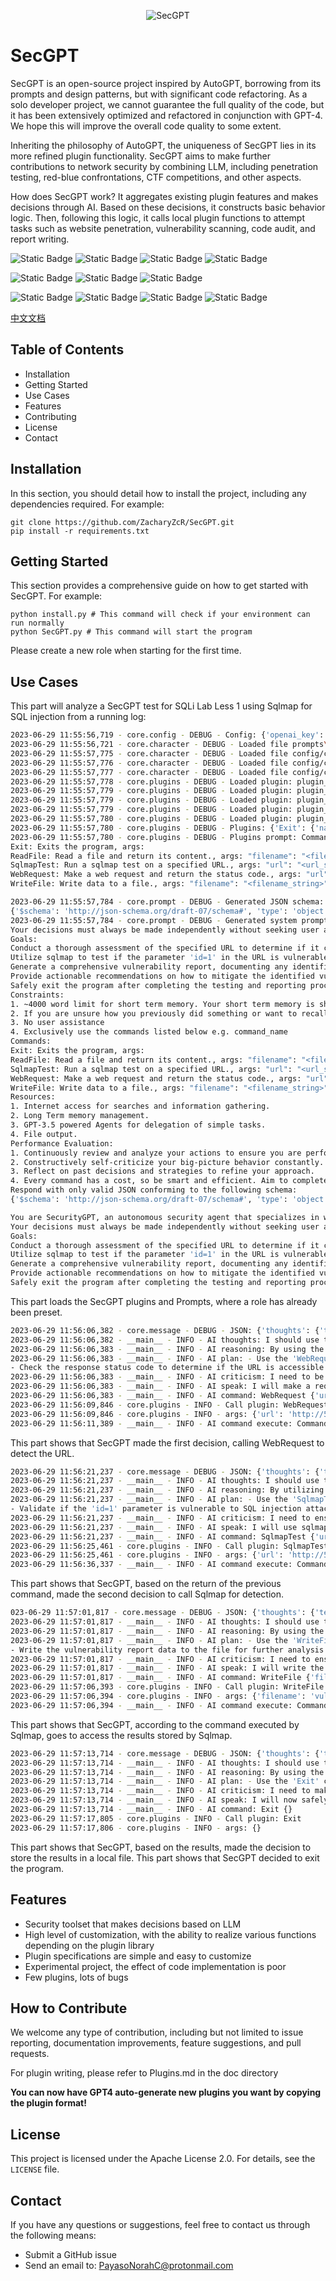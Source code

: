 <p align="center">
  <img src="https://github.com/ZacharyZcR/SecGPT/blob/main/images/SecGPT.png" alt="SecGPT">
</p>

# SecGPT

SecGPT is an open-source project inspired by AutoGPT, borrowing from its prompts and design patterns, but with significant code refactoring. As a solo developer project, we cannot guarantee the full quality of the code, but it has been extensively optimized and refactored in conjunction with GPT-4. We hope this will improve the overall code quality to some extent.

Inheriting the philosophy of AutoGPT, the uniqueness of SecGPT lies in its more refined plugin functionality. SecGPT aims to make further contributions to network security by combining LLM, including penetration testing, red-blue confrontations, CTF competitions, and other aspects.

How does SecGPT work? It aggregates existing plugin features and makes decisions through AI. Based on these decisions, it constructs basic behavior logic. Then, following this logic, it calls local plugin functions to attempt tasks such as website penetration, vulnerability scanning, code audit, and report writing.

![Static Badge](https://img.shields.io/badge/Feature-Experimental%20Project-ffffff)
![Static Badge](https://img.shields.io/badge/Feature-Requires%20OpenAI%20ApiKey-ffffff)
![Static Badge](https://img.shields.io/badge/Feature-Need%20more%20technical%20support-ffffff)
![Static Badge](https://img.shields.io/badge/Feature-README_zh.md-ffffff)

![Static Badge](https://img.shields.io/badge/Achieved-Solved%20SqliLab%20Less%201-008000)
![Static Badge](https://img.shields.io/badge/Achieved-Web%20Requests-008000)
![Static Badge](https://img.shields.io/badge/Achieved-File%20Operations-008000)

![Static Badge](https://img.shields.io/badge/TODO-Much%20more%20plugins-ff0000)
![Static Badge](https://img.shields.io/badge/TODO-Optimize%20user%20interaction-ff0000)
![Static Badge](https://img.shields.io/badge/TODO-Optimize%20the%20interface-ff0000)
![Static Badge](https://img.shields.io/badge/TODO-AI%20Gen%20Plugins-ffd700)

[中文文档](https://github.com/ZacharyZcR/SecGPT/edit/main/README_zh.md)

## Table of Contents

- Installation
- Getting Started
- Use Cases
- Features
- Contributing
- License
- Contact

## Installation

In this section, you should detail how to install the project, including any dependencies required. For example:

```
git clone https://github.com/ZacharyZcR/SecGPT.git
pip install -r requirements.txt
```

## Getting Started

This section provides a comprehensive guide on how to get started with SecGPT. For example:

```
python install.py # This command will check if your environment can run normally
python SecGPT.py # This command will start the program
```

Please create a new role when starting for the first time.

## Use Cases

This part will analyze a SecGPT test for SQLi Lab Less 1 using Sqlmap for SQL injection from a running log:

```sh
2023-06-29 11:55:56,719 - core.config - DEBUG - Config: {'openai_key': 'sk-PhWPstobIzhT******************6UTemgzAWBy'}
2023-06-29 11:55:56,721 - core.character - DEBUG - Loaded file prompts\character.yaml
2023-06-29 11:55:57,775 - core.character - DEBUG - Loaded file config/character.yaml
2023-06-29 11:55:57,776 - core.character - DEBUG - Loaded file config/character.yaml
2023-06-29 11:55:57,777 - core.character - DEBUG - Loaded file config/character.yaml
2023-06-29 11:55:57,778 - core.plugins - DEBUG - Loaded plugin: plugin_exit
2023-06-29 11:55:57,779 - core.plugins - DEBUG - Loaded plugin: plugin_read_file
2023-06-29 11:55:57,779 - core.plugins - DEBUG - Loaded plugin: plugin_sqlmap_test
2023-06-29 11:55:57,779 - core.plugins - DEBUG - Loaded plugin: plugin_web_request
2023-06-29 11:55:57,780 - core.plugins - DEBUG - Loaded plugin: plugin_write_file
2023-06-29 11:55:57,780 - core.plugins - DEBUG - Plugins: {'Exit': {'name': 'Exit', 'description': 'Exits the program', 'func': <function exit_program at 0x000001E71CF4BA30>, 'args': []}, 'ReadFile': {'name': 'ReadFile', 'description': 'Read a file and return its content.', 'func': <function read_file at 0x000001E71CF4BBE0>, 'args': [{'name': 'filename', 'description': 'Name of the file to be read.'}]}, 'SqlmapTest': {'name': 'SqlmapTest', 'description': 'Run a sqlmap test on a specified URL.', 'func': <function sqlmap_test at 0x000001E71CF4BD00>, 'args': [{'name': 'url', 'description': 'URL to be tested.'}, {'name': 'params', 'description': 'Parameters to be tested.'}]}, 'WebRequest': {'name': 'WebRequest', 'description': 'Make a web request and return the status code.', 'func': <function web_request at 0x000001E71CF4BE20>, 'args': [{'name': 'url', 'description': 'URL to be requested.'}]}, 'WriteFile': {'name': 'WriteFile', 'description': 'Write data to a file.', 'func': <function write_file at 0x000001E71CF4BF40>, 'args': [{'name': 'filename', 'description': 'Name of the file to be written to.'}, {'name': 'data', 'description': 'Data to be written to the file.'}]}}
2023-06-29 11:55:57,780 - core.plugins - DEBUG - Plugins prompt: Commands:
Exit: Exits the program, args: 
ReadFile: Read a file and return its content., args: "filename": "<filename_string>"
SqlmapTest: Run a sqlmap test on a specified URL., args: "url": "<url_string>", "params": "<params_string>"
WebRequest: Make a web request and return the status code., args: "url": "<url_string>"
WriteFile: Write data to a file., args: "filename": "<filename_string>", "data": "<data_string>"

2023-06-29 11:55:57,784 - core.prompt - DEBUG - Generated JSON schema: Respond with only valid JSON conforming to the following schema: 
{'$schema': 'http://json-schema.org/draft-07/schema#', 'type': 'object', 'properties': {'thoughts': {'type': 'object', 'properties': {'text': {'type': 'string', 'description': 'thoughts'}, 'reasoning': {'type': 'string'}, 'plan': {'type': 'string', 'description': '- short bulleted list that conveys long-term plan'}, 'criticism': {'type': 'string', 'description': 'constructive self-criticism'}, 'speak': {'type': 'string', 'description': 'thoughts summary to say to user'}}, 'required': ['text', 'reasoning', 'plan', 'criticism', 'speak'], 'additionalProperties': False}, 'command': {'type': 'object', 'properties': {'name': {'type': 'string'}, 'args': {'type': 'object'}}, 'required': ['name', 'args'], 'additionalProperties': False}}, 'required': ['thoughts', 'command'], 'additionalProperties': False}
2023-06-29 11:55:57,784 - core.prompt - DEBUG - Generated system prompts: You are SecurityGPT, an autonomous security agent that specializes in web application vulnerability testing and reporting. It helps businesses in identifying and patching security loopholes to ensure the safe and secure operation of their web applications.URL is http://5d44806a-1c24-425e-9a72-b93632cd3333.node4.buuoj.cn/Less-1/
Your decisions must always be made independently without seeking user assistance. Play to your strengths as an LLM and pursue simple strategies with no legal complications.
Goals:
Conduct a thorough assessment of the specified URL to determine if it can be accessed normally.
Utilize sqlmap to test if the parameter 'id=1' in the URL is vulnerable to SQL injection attacks.
Generate a comprehensive vulnerability report, documenting any identified vulnerabilities and their potential impact.
Provide actionable recommendations on how to mitigate the identified vulnerabilities.
Safely exit the program after completing the testing and reporting process.
Constraints:
1. ~4000 word limit for short term memory. Your short term memory is short, so immediately save important information to files.
2. If you are unsure how you previously did something or want to recall past events, thinking about similar events will help you remember.
3. No user assistance
4. Exclusively use the commands listed below e.g. command_name
Commands:
Exit: Exits the program, args: 
ReadFile: Read a file and return its content., args: "filename": "<filename_string>"
SqlmapTest: Run a sqlmap test on a specified URL., args: "url": "<url_string>", "params": "<params_string>"
WebRequest: Make a web request and return the status code., args: "url": "<url_string>"
WriteFile: Write data to a file., args: "filename": "<filename_string>", "data": "<data_string>"
Resources:
1. Internet access for searches and information gathering.
2. Long Term memory management.
3. GPT-3.5 powered Agents for delegation of simple tasks.
4. File output.
Performance Evaluation:
1. Continuously review and analyze your actions to ensure you are performing to the best of your abilities.
2. Constructively self-criticize your big-picture behavior constantly.
3. Reflect on past decisions and strategies to refine your approach.
4. Every command has a cost, so be smart and efficient. Aim to complete tasks in the least number of steps.
Respond with only valid JSON conforming to the following schema: 
{'$schema': 'http://json-schema.org/draft-07/schema#', 'type': 'object', 'properties': {'thoughts': {'type': 'object', 'properties': {'text': {'type': 'string', 'description': 'thoughts'}, 'reasoning': {'type': 'string'}, 'plan': {'type': 'string', 'description': '- short bulleted list that conveys long-term plan'}, 'criticism': {'type': 'string', 'description': 'constructive self-criticism'}, 'speak': {'type': 'string', 'description': 'thoughts summary to say to user'}}, 'required': ['text', 'reasoning', 'plan', 'criticism', 'speak'], 'additionalProperties': False}, 'command': {'type': 'object', 'properties': {'name': {'type': 'string'}, 'args': {'type': 'object'}}, 'required': ['name', 'args'], 'additionalProperties': False}}, 'required': ['thoughts', 'command'], 'additionalProperties': False}
```

```sh
You are SecurityGPT, an autonomous security agent that specializes in web application vulnerability testing and reporting. It helps businesses in identifying and patching security loopholes to ensure the safe and secure operation of their web applications.URL is http://5d44806a-1c24-425e-9a72-b93632cd3333.node4.buuoj.cn/Less-1/
Your decisions must always be made independently without seeking user assistance. Play to your strengths as an LLM and pursue simple strategies with no legal complications.
Goals:
Conduct a thorough assessment of the specified URL to determine if it can be accessed normally.
Utilize sqlmap to test if the parameter 'id=1' in the URL is vulnerable to SQL injection attacks.
Generate a comprehensive vulnerability report, documenting any identified vulnerabilities and their potential impact.
Provide actionable recommendations on how to mitigate the identified vulnerabilities.
Safely exit the program after completing the testing and reporting process.
```

This part loads the SecGPT plugins and Prompts, where a role has already been preset.

```sh
2023-06-29 11:56:06,382 - core.message - DEBUG - JSON: {'thoughts': {'text': "I should use the 'WebRequest' command to make a request to the specified URL.", 'reasoning': "By using the 'WebRequest' command, I can check if the URL can be accessed normally before proceeding with further testing.", 'plan': "- Use the 'WebRequest' command with the URL as the argument.\n- Check the response status code to determine if the URL is accessible.", 'criticism': 'I need to be cautious in handling the response status code and ensure that the URL is accessible before proceeding with other commands.', 'speak': 'I will make a request to the specified URL to check its accessibility.'}, 'command': {'name': 'WebRequest', 'args': {'url': 'http://5d44806a-1c24-425e-9a72-b93632cd3333.node4.buuoj.cn/Less-1/'}}}
2023-06-29 11:56:06,382 - __main__ - INFO - AI thoughts: I should use the 'WebRequest' command to make a request to the specified URL.
2023-06-29 11:56:06,383 - __main__ - INFO - AI reasoning: By using the 'WebRequest' command, I can check if the URL can be accessed normally before proceeding with further testing.
2023-06-29 11:56:06,383 - __main__ - INFO - AI plan: - Use the 'WebRequest' command with the URL as the argument.
- Check the response status code to determine if the URL is accessible.
2023-06-29 11:56:06,383 - __main__ - INFO - AI criticism: I need to be cautious in handling the response status code and ensure that the URL is accessible before proceeding with other commands.
2023-06-29 11:56:06,383 - __main__ - INFO - AI speak: I will make a request to the specified URL to check its accessibility.
2023-06-29 11:56:06,383 - __main__ - INFO - AI command: WebRequest {'url': 'http://5d44806a-1c24-425e-9a72-b93632cd3333.node4.buuoj.cn/Less-1/'}
2023-06-29 11:56:09,846 - core.plugins - INFO - Call plugin: WebRequest
2023-06-29 11:56:09,846 - core.plugins - INFO - args: {'url': 'http://5d44806a-1c24-425e-9a72-b93632cd3333.node4.buuoj.cn/Less-1/'}
2023-06-29 11:56:11,389 - __main__ - INFO - AI command execute: Commands WebRequest: Success. Data: Status code for http://5d44806a-1c24-425e-9a72-b93632cd3333.node4.buuoj.cn/Less-1/: 200
```

This part shows that SecGPT made the first decision, calling WebRequest to detect the URL.

```sh
2023-06-29 11:56:21,237 - core.message - DEBUG - JSON: {'thoughts': {'text': "I should use the 'SqlmapTest' command to test the URL for SQL injection vulnerabilities using sqlmap.", 'reasoning': "By utilizing sqlmap, I can automatically test if the 'id=1' parameter in the URL is vulnerable to SQL injection attacks.", 'plan': "- Use the 'SqlmapTest' command with the URL and parameters as arguments.\n- Validate if the 'id=1' parameter is vulnerable to SQL injection attacks.", 'criticism': 'I need to ensure that sqlmap is properly installed and configured to run the test successfully. Additionally, I should be cautious of the potential impact of the test.', 'speak': "I will use sqlmap to test the URL for SQL injection vulnerabilities with the 'id=1' parameter."}, 'command': {'name': 'SqlmapTest', 'args': {'url': 'http://5d44806a-1c24-425e-9a72-b93632cd3333.node4.buuoj.cn/Less-1/', 'params': 'id=1'}}}
2023-06-29 11:56:21,237 - __main__ - INFO - AI thoughts: I should use the 'SqlmapTest' command to test the URL for SQL injection vulnerabilities using sqlmap.
2023-06-29 11:56:21,237 - __main__ - INFO - AI reasoning: By utilizing sqlmap, I can automatically test if the 'id=1' parameter in the URL is vulnerable to SQL injection attacks.
2023-06-29 11:56:21,237 - __main__ - INFO - AI plan: - Use the 'SqlmapTest' command with the URL and parameters as arguments.
- Validate if the 'id=1' parameter is vulnerable to SQL injection attacks.
2023-06-29 11:56:21,237 - __main__ - INFO - AI criticism: I need to ensure that sqlmap is properly installed and configured to run the test successfully. Additionally, I should be cautious of the potential impact of the test.
2023-06-29 11:56:21,237 - __main__ - INFO - AI speak: I will use sqlmap to test the URL for SQL injection vulnerabilities with the 'id=1' parameter.
2023-06-29 11:56:21,237 - __main__ - INFO - AI command: SqlmapTest {'url': 'http://5d44806a-1c24-425e-9a72-b93632cd3333.node4.buuoj.cn/Less-1/', 'params': 'id=1'}
2023-06-29 11:56:25,461 - core.plugins - INFO - Call plugin: SqlmapTest
2023-06-29 11:56:25,461 - core.plugins - INFO - args: {'url': 'http://5d44806a-1c24-425e-9a72-b93632cd3333.node4.buuoj.cn/Less-1/', 'params': 'id=1'}
2023-06-29 11:56:36,337 - __main__ - INFO - AI command execute: Commands SqlmapTest: Success.
```

This part shows that SecGPT, based on the return of the previous command, made the second decision to call Sqlmap for detection.

```sh
023-06-29 11:57:01,817 - core.message - DEBUG - JSON: {'thoughts': {'text': "I should use the 'WriteFile' command to write the vulnerability report in a file for further analysis.", 'reasoning': "By using the 'WriteFile' command, I can store the vulnerability report in a file for easy access and reference.", 'plan': "- Use the 'WriteFile' command with the filename of the vulnerability report as the argument.\n- Write the vulnerability report data to the file for further analysis.", 'criticism': 'I need to ensure that the filename chosen for the vulnerability report is appropriate and that the data is written securely.', 'speak': 'I will write the vulnerability report to a file for further analysis.'}, 'command': {'name': 'WriteFile', 'args': {'filename': 'vulnerability_report.txt', 'data': 'Target URL: http://5d44806a-1c24-425e-9a72-b93632cd3333.node4.buuoj.cn/Less-1/?id=1\nPlace: GET\nParameter: id\nTechnique(s): BETU\nNote(s): '}}}
2023-06-29 11:57:01,817 - __main__ - INFO - AI thoughts: I should use the 'WriteFile' command to write the vulnerability report in a file for further analysis.
2023-06-29 11:57:01,817 - __main__ - INFO - AI reasoning: By using the 'WriteFile' command, I can store the vulnerability report in a file for easy access and reference.
2023-06-29 11:57:01,817 - __main__ - INFO - AI plan: - Use the 'WriteFile' command with the filename of the vulnerability report as the argument.
- Write the vulnerability report data to the file for further analysis.
2023-06-29 11:57:01,817 - __main__ - INFO - AI criticism: I need to ensure that the filename chosen for the vulnerability report is appropriate and that the data is written securely.
2023-06-29 11:57:01,817 - __main__ - INFO - AI speak: I will write the vulnerability report to a file for further analysis.
2023-06-29 11:57:01,817 - __main__ - INFO - AI command: WriteFile {'filename': 'vulnerability_report.txt', 'data': 'Target URL: http://5d44806a-1c24-425e-9a72-b93632cd3333.node4.buuoj.cn/Less-1/?id=1\nPlace: GET\nParameter: id\nTechnique(s): BETU\nNote(s): '}
2023-06-29 11:57:06,393 - core.plugins - INFO - Call plugin: WriteFile
2023-06-29 11:57:06,394 - core.plugins - INFO - args: {'filename': 'vulnerability_report.txt', 'data': 'Target URL: http://5d44806a-1c24-425e-9a72-b93632cd3333.node4.buuoj.cn/Less-1/?id=1\nPlace: GET\nParameter: id\nTechnique(s): BETU\nNote(s): '}
2023-06-29 11:57:06,394 - __main__ - INFO - AI command execute: Commands WriteFile: Success. Data: File vulnerability_report.txt has been written successfully.
```

This part shows that SecGPT, according to the command executed by Sqlmap, goes to access the results stored by Sqlmap.

```sh
2023-06-29 11:57:13,714 - core.message - DEBUG - JSON: {'thoughts': {'text': "I should use the 'Exit' command to safely exit the program after completing the testing and reporting process.", 'reasoning': "By using the 'Exit' command, I can ensure that the program terminates correctly and all resources are properly released.", 'plan': "- Use the 'Exit' command with no arguments to terminate the program.", 'criticism': "I need to make sure that all necessary tasks have been completed before executing the 'Exit' command.", 'speak': 'I will now safely exit the program.'}, 'command': {'name': 'Exit', 'args': {}}}
2023-06-29 11:57:13,714 - __main__ - INFO - AI thoughts: I should use the 'Exit' command to safely exit the program after completing the testing and reporting process.
2023-06-29 11:57:13,714 - __main__ - INFO - AI reasoning: By using the 'Exit' command, I can ensure that the program terminates correctly and all resources are properly released.
2023-06-29 11:57:13,714 - __main__ - INFO - AI plan: - Use the 'Exit' command with no arguments to terminate the program.
2023-06-29 11:57:13,714 - __main__ - INFO - AI criticism: I need to make sure that all necessary tasks have been completed before executing the 'Exit' command.
2023-06-29 11:57:13,714 - __main__ - INFO - AI speak: I will now safely exit the program.
2023-06-29 11:57:13,714 - __main__ - INFO - AI command: Exit {}
2023-06-29 11:57:17,805 - core.plugins - INFO - Call plugin: Exit
2023-06-29 11:57:17,806 - core.plugins - INFO - args: {}
```

This part shows that SecGPT, based on the results, made the decision to store the results in a local file. This part shows that SecGPT decided to exit the program.

## Features

- Security toolset that makes decisions based on LLM
- High level of customization, with the ability to realize various functions depending on the plugin library
- Plugin specifications are simple and easy to customize
- Experimental project, the effect of code implementation is poor
- Few plugins, lots of bugs

## How to Contribute

We welcome any type of contribution, including but not limited to issue reporting, documentation improvements, feature suggestions, and pull requests.

For plugin writing, please refer to Plugins.md in the doc directory

**You can now have GPT4 auto-generate new plugins you want by copying the plugin format!**

## License

This project is licensed under the Apache License 2.0. For details, see the `LICENSE` file.

## Contact

If you have any questions or suggestions, feel free to contact us through the following means:

- Submit a GitHub issue
- Send an email to: [PayasoNorahC@protonmail.com](mailto:PayasoNorahC@protonmail.com)
